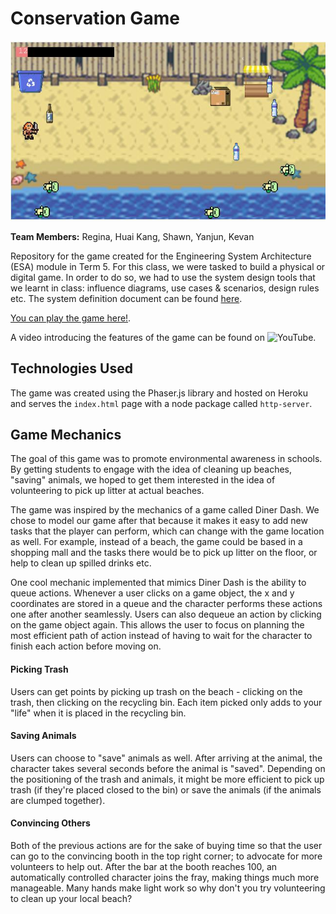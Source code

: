 # Conservation Game

![Starting Screen](screenshots/ss1.jpg)

**Team Members:** Regina, Huai Kang, Shawn, Yanjun, Kevan

Repository for the game created for the Engineering System Architecture (ESA) module in Term 5. For this class, we were tasked to build a physical or digital game. In order to do so, we had to use the system design tools that we learnt in class: influence diagrams, use cases & scenarios, design rules etc. The system definition document can be found [here](https://github.com/tankevan/Team22ESA). 

[You can play the game here!](https://huai-bao.herokuapp.com).

A video introducing the features of the game can be found on ![YouTube](https://youtu.be/X-ZRbIMlj2k).

## Technologies Used

The game was created using the Phaser.js library and hosted on Heroku and serves the `index.html` page with a node package called `http-server`. 

## Game Mechanics
The goal of this game was to promote environmental awareness in schools. By getting students to engage with the idea of cleaning up beaches, "saving" animals, we hoped to get them interested in the idea of volunteering to pick up litter at actual beaches.

The game was inspired by the mechanics of a game called Diner Dash. We chose to model our game after that because it makes it easy to add new tasks that the player can perform, which can change with the game location as well. For example, instead of a beach, the game could be based in a shopping mall and the tasks there would be to pick up litter on the floor, or help to clean up spilled drinks etc. 

One cool mechanic implemented that mimics Diner Dash is the ability to queue actions. Whenever a user clicks on a game object, the x and y coordinates are stored in a queue and the character performs these actions one after another seamlessly. Users can also dequeue an action by clicking on the game object again. This allows the user to focus on planning the most efficient path of action instead of having to wait for the character to finish each action before moving on. 

#### Picking Trash
Users can get points by picking up trash on the beach - clicking on the trash, then clicking on the recycling bin. Each item picked only adds to your "life" when it is placed in the recycling bin.

#### Saving Animals
Users can choose to "save" animals as well. After arriving at the animal, the character takes several seconds before the animal is "saved". Depending on the positioning of the trash and animals, it might be more efficient to pick up trash (if they're placed closed to the bin) or save the animals (if the animals are clumped together).

#### Convincing Others
Both of the previous actions are for the sake of buying time so that the user can go to the convincing booth in the top right corner; to advocate for more volunteers to help out. After the bar at the booth reaches 100, an automatically controlled character joins the fray, making things much more manageable. Many hands make light work so why don't you try volunteering to clean up your local beach?